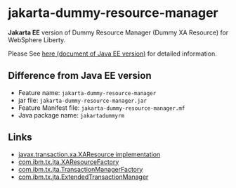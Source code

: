 # jakarta-dummy-resource-manager

**Jakarta EE** version of
Dummy Resource Manager (Dummy XA Resource) for WebSphere Liberty.

Please See [here (document of Java EE version)](https://github.com/splendormy/dummy-resource-manager) for detailed information.

## Difference from Java EE version

* Feature name: `jakarta-dummy-resource-manager`
* jar file: `jakarta-dummy-resource-manager.jar`
* Feature Manifest file: `jakarta-dummy-resource-manager.mf`
* Java package name: `jakartadummyrm`

## Links
- [javax.transaction.xa.XAResource implementation](https://docs.oracle.com/en/java/javase/17/docs/api/java.transaction.xa/javax/transaction/xa/XAResource.html)
- [com.ibm.tx.jta.XAResourceFactory](https://www.ibm.com/docs/api/v1/content/SSEQTP_liberty/com.ibm.websphere.javadoc.liberty.doc/io.openliberty.transaction_1.1-javadoc/com/ibm/tx/jta/XAResourceFactory.html)
- [com.ibm.tx.jta.TransactionManagerFactory](https://www.ibm.com/docs/en/was-liberty/base?topic=SSEQTP_liberty/com.ibm.websphere.javadoc.liberty.doc/io.openliberty.transaction_1.1-javadoc/com/ibm/tx/jta/TransactionManagerFactory.html)
- [com.ibm.tx.jta.ExtendedTransactionManager](https://www.ibm.com/docs/en/was-liberty/base?topic=SSEQTP_liberty/com.ibm.websphere.javadoc.liberty.doc/io.openliberty.transaction_1.1-javadoc/com/ibm/tx/jta/ExtendedTransactionManager.html)